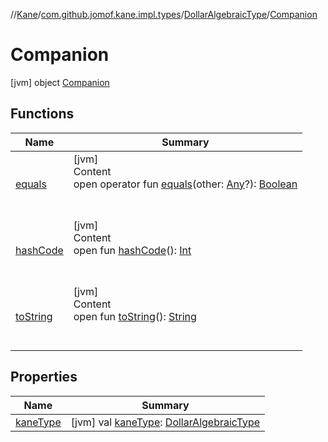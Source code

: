 //[Kane](../../../index.md)/[com.github.jomof.kane.impl.types](../../index.md)/[DollarAlgebraicType](../index.md)/[Companion](index.md)



# Companion  
 [jvm] object [Companion](index.md)   


## Functions  
  
|  Name|  Summary| 
|---|---|
| <a name="kotlin/Any/equals/#kotlin.Any?/PointingToDeclaration/"></a>[equals](../../-double-algebraic-type/index.md#%5Bkotlin%2FAny%2Fequals%2F%23kotlin.Any%3F%2FPointingToDeclaration%2F%5D%2FFunctions%2F-1702278422)| <a name="kotlin/Any/equals/#kotlin.Any?/PointingToDeclaration/"></a>[jvm]  <br>Content  <br>open operator fun [equals](../../-double-algebraic-type/index.md#%5Bkotlin%2FAny%2Fequals%2F%23kotlin.Any%3F%2FPointingToDeclaration%2F%5D%2FFunctions%2F-1702278422)(other: [Any](https://kotlinlang.org/api/latest/jvm/stdlib/kotlin/-any/index.html)?): [Boolean](https://kotlinlang.org/api/latest/jvm/stdlib/kotlin/-boolean/index.html)  <br><br><br>
| <a name="kotlin/Any/hashCode/#/PointingToDeclaration/"></a>[hashCode](../../-double-algebraic-type/index.md#%5Bkotlin%2FAny%2FhashCode%2F%23%2FPointingToDeclaration%2F%5D%2FFunctions%2F-1702278422)| <a name="kotlin/Any/hashCode/#/PointingToDeclaration/"></a>[jvm]  <br>Content  <br>open fun [hashCode](../../-double-algebraic-type/index.md#%5Bkotlin%2FAny%2FhashCode%2F%23%2FPointingToDeclaration%2F%5D%2FFunctions%2F-1702278422)(): [Int](https://kotlinlang.org/api/latest/jvm/stdlib/kotlin/-int/index.html)  <br><br><br>
| <a name="kotlin/Any/toString/#/PointingToDeclaration/"></a>[toString](../../-object-kane-type/-companion/index.md#%5Bkotlin%2FAny%2FtoString%2F%23%2FPointingToDeclaration%2F%5D%2FFunctions%2F-1702278422)| <a name="kotlin/Any/toString/#/PointingToDeclaration/"></a>[jvm]  <br>Content  <br>open fun [toString](../../-object-kane-type/-companion/index.md#%5Bkotlin%2FAny%2FtoString%2F%23%2FPointingToDeclaration%2F%5D%2FFunctions%2F-1702278422)(): [String](https://kotlinlang.org/api/latest/jvm/stdlib/kotlin/-string/index.html)  <br><br><br>


## Properties  
  
|  Name|  Summary| 
|---|---|
| <a name="com.github.jomof.kane.impl.types/DollarAlgebraicType.Companion/kaneType/#/PointingToDeclaration/"></a>[kaneType](kane-type.md)| <a name="com.github.jomof.kane.impl.types/DollarAlgebraicType.Companion/kaneType/#/PointingToDeclaration/"></a> [jvm] val [kaneType](kane-type.md): [DollarAlgebraicType](../index.md)   <br>

